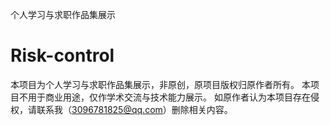 个人学习与求职作品集展示
# Risk-control
本项目为个人学习与求职作品集展示，非原创，原项目版权归原作者所有。
本项目不用于商业用途，仅作学术交流与技术能力展示。
如原作者认为本项目存在侵权，请联系我（3096781825@qq.com）删除相关内容。
